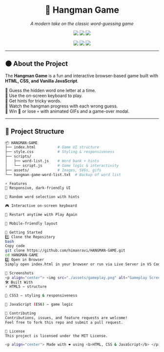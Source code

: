 <!-- Dark Mode Pro README for Hangman Game -->

<h1 align="center">🎯 Hangman Game</h1>

<p align="center">
  <i>A modern take on the classic word-guessing game</i>  
</p>

<p align="center">
  <img src="https://img.shields.io/badge/Made%20with-HTML5-orange?style=for-the-badge&logo=html5" />
  <img src="https://img.shields.io/badge/Styled%20with-CSS3-blue?style=for-the-badge&logo=css3" />
  <img src="https://img.shields.io/badge/Powered%20by-JavaScript-yellow?style=for-the-badge&logo=javascript" />
</p>

<p align="center">
  <img src="https://img.shields.io/github/license/himanravi/HANGMAN-GAME?style=for-the-badge" />
  <img src="https://img.shields.io/github/stars/himanravi/HANGMAN-GAME?style=for-the-badge&logo=github" />
  <img src="https://img.shields.io/github/forks/himanravi/HANGMAN-GAME?style=for-the-badge&logo=git" />
</p>

---

## 🌑 About the Project

The **Hangman Game** is a fun and interactive browser-based game built with  
**HTML, CSS, and Vanilla JavaScript**.  

🔹 Guess the hidden word one letter at a time.  
🔹 Use the on-screen keyboard to play.  
🔹 Get hints for tricky words.  
🔹 Watch the hangman progress with each wrong guess.  
🔹 Win 🎉 or lose 💀 with animated GIFs and a game-over modal.  

---

## 📂 Project Structure

```bash
📦 HANGMAN-GAME
├── index.html          # Game UI structure
├── style.css           # Styling & responsiveness
├── scripts/
│   ├── word-list.js    # Word bank + hints
│   └── script.js       # Game logic & interactivity
├── assets/             # Images, SVGs, gifs
└── hangman-game-word-list.txt  # Backup of word list

⚡ Features
🎨 Responsive, dark-friendly UI

🧩 Random word selection with hints

🎮 Interactive on-screen keyboard

🔄 Restart anytime with Play Again

📱 Mobile-friendly layout

🚀 Getting Started
1️⃣ Clone the Repository
bash
Copy code
git clone https://github.com/himanravi/HANGMAN-GAME.git
cd HANGMAN-GAME
2️⃣ Open in Browser
Simply open index.html in your browser or run via Live Server in VS Code.

📸 Screenshots
<p align="center"> <img src="./assets/gameplay.png" alt="Gameplay Screenshot" width="400"/> <img src="./assets/gameover.png" alt="Game Over Screenshot" width="400"/> </p>
🛠️ Built With
⚡ HTML5 – structure

🎨 CSS3 – styling & responsiveness

🧠 JavaScript (ES6) – game logic

🤝 Contributing
Contributions, issues, and feature requests are welcome!
Feel free to fork this repo and submit a pull request.

📜 License
This project is licensed under the MIT License.

<p align="center"> Made with ❤️ using <b>HTML, CSS & JavaScript</b> </p> ```